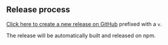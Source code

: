 ## Release process

[Click here to create a new release on GitHub](https://github.com/clockwork-dog/cogs-client-lib/releases/new) prefixed with a `v`.

The release will be automatically built and released on npm.

